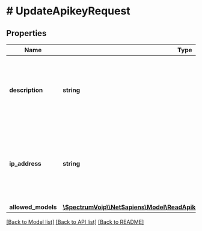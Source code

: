 # # UpdateApikeyRequest

## Properties

Name | Type | Description | Notes
------------ | ------------- | ------------- | -------------
**description** | **string** | This is the main description/name for the API key that should describe its purpose for tracking and understanding its intended use. |
**ip_address** | **string** | Optional IP restrictions for API to require access from matching IP or subnets. Multipe ips/subnets can be provided comma seperated | [optional]
**allowed_models** | [**\SpectrumVoip\\\\NetSapiens\Model\ReadApikeys200ResponseInnerAllowedModels**](ReadApikeys200ResponseInnerAllowedModels.md) |  | [optional]

[[Back to Model list]](../../README.md#models) [[Back to API list]](../../README.md#endpoints) [[Back to README]](../../README.md)
